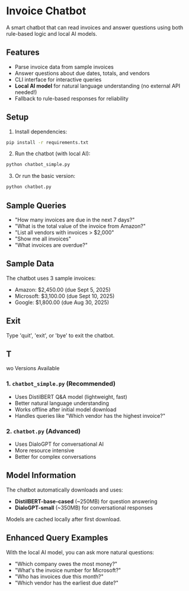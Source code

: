 # Invoice Chatbot

A smart chatbot that can read invoices and answer questions using both rule-based logic and local AI models.

## Features

- Parse invoice data from sample invoices
- Answer questions about due dates, totals, and vendors
- CLI interface for interactive queries
- **Local AI model** for natural language understanding (no external API needed!)
- Fallback to rule-based responses for reliability

## Setup

1. Install dependencies:
```bash
pip install -r requirements.txt
```

2. Run the chatbot (with local AI):
```bash
python chatbot_simple.py
```

3. Or run the basic version:
```bash
python chatbot.py
```

## Sample Queries

- "How many invoices are due in the next 7 days?"
- "What is the total value of the invoice from Amazon?"
- "List all vendors with invoices > $2,000"
- "Show me all invoices"
- "What invoices are overdue?"

## Sample Data

The chatbot uses 3 sample invoices:
- Amazon: $2,450.00 (due Sept 5, 2025)
- Microsoft: $3,100.00 (due Sept 10, 2025)
- Google: $1,800.00 (due Aug 30, 2025)

## Exit

Type 'quit', 'exit', or 'bye' to exit the chatbot.
## T
wo Versions Available

### 1. `chatbot_simple.py` (Recommended)
- Uses DistilBERT Q&A model (lightweight, fast)
- Better natural language understanding
- Works offline after initial model download
- Handles queries like "Which vendor has the highest invoice?"

### 2. `chatbot.py` (Advanced)
- Uses DialoGPT for conversational AI
- More resource intensive
- Better for complex conversations

## Model Information

The chatbot automatically downloads and uses:
- **DistilBERT-base-cased** (~250MB) for question answering
- **DialoGPT-small** (~350MB) for conversational responses

Models are cached locally after first download.

## Enhanced Query Examples

With the local AI model, you can ask more natural questions:
- "Which company owes the most money?"
- "What's the invoice number for Microsoft?"
- "Who has invoices due this month?"
- "Which vendor has the earliest due date?"